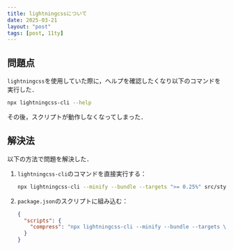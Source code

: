 ```yaml
---
title: lightningcssについて
date: 2025-03-21
layout: "post"
tags: [post, 11ty]
---
```


## 問題点

`lightningcss`を使用していた際に，ヘルプを確認したくなり以下のコマンドを実行した．

```bash
npx lightningcss-cli --help
```

その後，スクリプトが動作しなくなってしまった．

## 解決法

以下の方法で問題を解決した．

1. `lightningcss-cli`のコマンドを直接実行する：

   ```bash
   npx lightningcss-cli --minify --bundle --targets ">= 0.25%" src/style.css -o src/style.min.css
   ```

2. `package.json`のスクリプトに組み込む：
   ```json
   {
     "scripts": {
       "compress": "npx lightningcss-cli --minify --bundle --targets \">= 0.25%, not dead\" src/style.css -o src/style.min.css"
     }
   }
   ```
